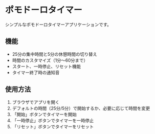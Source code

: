 # ポモドーロタイマー

シンプルなポモドーロタイマーアプリケーションです。

## 機能

- 25分の集中時間と5分の休憩時間の切り替え
- 時間のカスタマイズ（1分〜60分まで）
- スタート、一時停止、リセット機能
- タイマー終了時の通知音

## 使用方法

1. ブラウザでアプリを開く
2. デフォルトの時間（25分/5分）で開始するか、必要に応じて時間を変更
3. 「開始」ボタンでタイマーを開始
4. 「一時停止」ボタンでタイマーを一時停止
5. 「リセット」ボタンでタイマーをリセット
